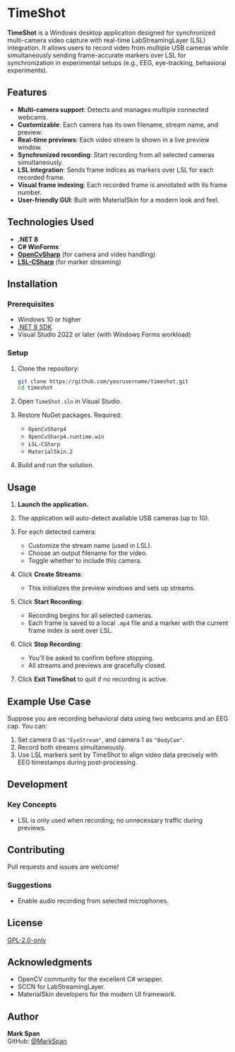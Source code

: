 # TimeShot

**TimeShot** is a Windows desktop application designed for synchronized multi-camera video capture with real-time LabStreamingLayer (LSL) integration. It allows users to record video from multiple USB cameras while simultaneously sending frame-accurate markers over LSL for synchronization in experimental setups (e.g., EEG, eye-tracking, behavioral experiments).

## Features

- **Multi-camera support**: Detects and manages multiple connected webcams.
- **Customizable**: Each camera has its own filename, stream name, and preview.
- **Real-time previews**: Each video stream is shown in a live preview window.
- **Synchronized recording**: Start recording from all selected cameras simultaneously.
- **LSL integration**: Sends frame indices as markers over LSL for each recorded frame.
- **Visual frame indexing**: Each recorded frame is annotated with its frame number.
- **User-friendly GUI**: Built with MaterialSkin for a modern look and feel.

## Technologies Used

- **.NET 8**
- **C# WinForms**
- **[OpenCvSharp](https://github.com/shimat/opencvsharp)** (for camera and video handling)
- **[LSL-CSharp](https://github.com/sccn/liblsl-CSharp)** (for marker streaming)

## Installation

### Prerequisites

- Windows 10 or higher
- [.NET 8 SDK](https://dotnet.microsoft.com/download)
- Visual Studio 2022 or later (with Windows Forms workload)

### Setup

1. Clone the repository:
   ```bash
   git clone https://github.com/yourusername/timeshot.git
   cd timeshot
   ```

2. Open `TimeShot.sln` in Visual Studio.

3. Restore NuGet packages. Required:
   - `OpenCvSharp4`
   - `OpenCvSharp4.runtime.win`
   - `LSL-CSharp`
   - `MaterialSkin.2`

4. Build and run the solution.

## Usage

1. **Launch the application.**

2. The application will auto-detect available USB cameras (up to 10).

3. For each detected camera:
   - Customize the stream name (used in LSL).
   - Choose an output filename for the video.
   - Toggle whether to include this camera.

4. Click **Create Streams**:
   - This initializes the preview windows and sets up streams.

5. Click **Start Recording**:
   - Recording begins for all selected cameras.
   - Each frame is saved to a local `.mp4` file and a marker with the current frame index is sent over LSL.

6. Click **Stop Recording**:
   - You'll be asked to confirm before stopping.
   - All streams and previews are gracefully closed.

7. Click **Exit TimeShot** to quit if no recording is active.

## Example Use Case

Suppose you are recording behavioral data using two webcams and an EEG cap. You can:

1. Set camera 0 as `"EyeStream"`, and camera 1 as `"BodyCam"`.
2. Record both streams simultaneously.
3. Use LSL markers sent by TimeShot to align video data precisely with EEG timestamps during post-processing.

## Development


### Key Concepts

- LSL is only used when recording; no unnecessary traffic during previews.

## Contributing

Pull requests and issues are welcome!

### Suggestions

- Enable audio recording from selected microphones.

## License

[GPL-2.0-only](https://opensource.org/licenses/GPL-2.0)

## Acknowledgments

- OpenCV community for the excellent C# wrapper.
- SCCN for LabStreamingLayer.
- MaterialSkin developers for the modern UI framework.

## Author

**Mark Span**  
GitHub: [@MarkSpan](https://github.com/MarkSpan)